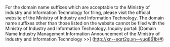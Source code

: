 For the domain name suffixes which are acceptable to the Ministry of Industry and Information Technology for filing, please visit the official website of the Ministry of Industry and Information Technology. The domain name suffixes other than those listed on the website cannot be filed with the Ministry of Industry and Information Technology. 
Inquiry portal: [Domain Name Industry Management Information Announcement of the Ministry of Industry and Information Technology >>] (http://xn--eqrt2g.xn--vuq861b/#)
